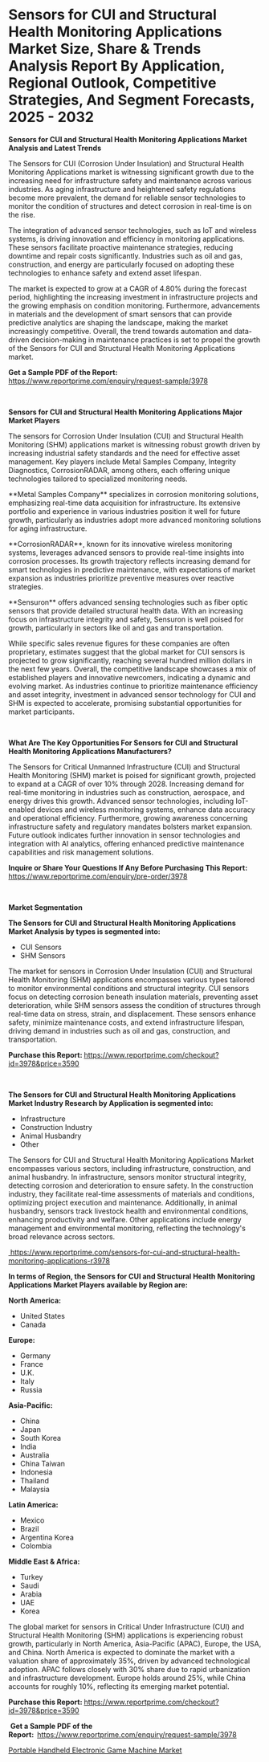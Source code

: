 <p><h1>Sensors for CUI and Structural Health Monitoring Applications Market Size, Share & Trends Analysis Report By Application, Regional Outlook, Competitive Strategies, And Segment Forecasts, 2025 - 2032</h1></p><p><strong>Sensors for CUI and Structural Health Monitoring Applications Market Analysis and Latest Trends</strong></p>
<p><p>The Sensors for CUI (Corrosion Under Insulation) and Structural Health Monitoring Applications market is witnessing significant growth due to the increasing need for infrastructure safety and maintenance across various industries. As aging infrastructure and heightened safety regulations become more prevalent, the demand for reliable sensor technologies to monitor the condition of structures and detect corrosion in real-time is on the rise.</p><p>The integration of advanced sensor technologies, such as IoT and wireless systems, is driving innovation and efficiency in monitoring applications. These sensors facilitate proactive maintenance strategies, reducing downtime and repair costs significantly. Industries such as oil and gas, construction, and energy are particularly focused on adopting these technologies to enhance safety and extend asset lifespan.</p><p>The market is expected to grow at a CAGR of 4.80% during the forecast period, highlighting the increasing investment in infrastructure projects and the growing emphasis on condition monitoring. Furthermore, advancements in materials and the development of smart sensors that can provide predictive analytics are shaping the landscape, making the market increasingly competitive. Overall, the trend towards automation and data-driven decision-making in maintenance practices is set to propel the growth of the Sensors for CUI and Structural Health Monitoring Applications market.</p></p>
<p><strong>Get a Sample PDF of the Report:&nbsp;</strong> <a href="https://www.reportprime.com/enquiry/request-sample/3978?utm_campaign=3382&utm_medium=2&utm_source=Github&utm_content=ia&utm_term=18032025&utm_id=sensors-for-cui-and-structural-health-monitoring-applications">https://www.reportprime.com/enquiry/request-sample/3978</a></p>
<p>&nbsp;</p>
<p><strong>Sensors for CUI and Structural Health Monitoring Applications Major Market Players</strong></p>
<p><p>The sensors for Corrosion Under Insulation (CUI) and Structural Health Monitoring (SHM) applications market is witnessing robust growth driven by increasing industrial safety standards and the need for effective asset management. Key players include Metal Samples Company, Integrity Diagnostics, CorrosionRADAR, among others, each offering unique technologies tailored to specialized monitoring needs.</p><p>**Metal Samples Company** specializes in corrosion monitoring solutions, emphasizing real-time data acquisition for infrastructure. Its extensive portfolio and experience in various industries position it well for future growth, particularly as industries adopt more advanced monitoring solutions for aging infrastructure.</p><p>**CorrosionRADAR**, known for its innovative wireless monitoring systems, leverages advanced sensors to provide real-time insights into corrosion processes. Its growth trajectory reflects increasing demand for smart technologies in predictive maintenance, with expectations of market expansion as industries prioritize preventive measures over reactive strategies.</p><p>**Sensuron** offers advanced sensing technologies such as fiber optic sensors that provide detailed structural health data. With an increasing focus on infrastructure integrity and safety, Sensuron is well poised for growth, particularly in sectors like oil and gas and transportation.</p><p>While specific sales revenue figures for these companies are often proprietary, estimates suggest that the global market for CUI sensors is projected to grow significantly, reaching several hundred million dollars in the next few years. Overall, the competitive landscape showcases a mix of established players and innovative newcomers, indicating a dynamic and evolving market. As industries continue to prioritize maintenance efficiency and asset integrity, investment in advanced sensor technology for CUI and SHM is expected to accelerate, promising substantial opportunities for market participants.</p></p>
<p>&nbsp;</p>
<p><strong>What Are The Key Opportunities For Sensors for CUI and Structural Health Monitoring Applications Manufacturers?</strong></p>
<p><p>The Sensors for Critical Unmanned Infrastructure (CUI) and Structural Health Monitoring (SHM) market is poised for significant growth, projected to expand at a CAGR of over 10% through 2028. Increasing demand for real-time monitoring in industries such as construction, aerospace, and energy drives this growth. Advanced sensor technologies, including IoT-enabled devices and wireless monitoring systems, enhance data accuracy and operational efficiency. Furthermore, growing awareness concerning infrastructure safety and regulatory mandates bolsters market expansion. Future outlook indicates further innovation in sensor technologies and integration with AI analytics, offering enhanced predictive maintenance capabilities and risk management solutions.</p></p>
<p><strong>Inquire or Share Your Questions If Any Before Purchasing This Report:</strong> <a href="https://www.reportprime.com/enquiry/pre-order/3978?utm_campaign=3382&utm_medium=2&utm_source=Github&utm_content=ia&utm_term=18032025&utm_id=sensors-for-cui-and-structural-health-monitoring-applications">https://www.reportprime.com/enquiry/pre-order/3978</a></p>
<p>&nbsp;</p>
<p><strong>Market Segmentation</strong></p>
<p><strong>The Sensors for CUI and Structural Health Monitoring Applications Market Analysis by types is segmented into:</strong></p>
<p><ul><li>CUI Sensors</li><li>SHM Sensors</li></ul></p>
<p><p>The market for sensors in Corrosion Under Insulation (CUI) and Structural Health Monitoring (SHM) applications encompasses various types tailored to monitor environmental conditions and structural integrity. CUI sensors focus on detecting corrosion beneath insulation materials, preventing asset deterioration, while SHM sensors assess the condition of structures through real-time data on stress, strain, and displacement. These sensors enhance safety, minimize maintenance costs, and extend infrastructure lifespan, driving demand in industries such as oil and gas, construction, and transportation.</p></p>
<p><strong>Purchase this Report:&nbsp;</strong><a href="https://www.reportprime.com/checkout?id=3978&price=3590&utm_campaign=3382&utm_medium=2&utm_source=Github&utm_content=ia&utm_term=18032025&utm_id=sensors-for-cui-and-structural-health-monitoring-applications">https://www.reportprime.com/checkout?id=3978&price=3590</a></p>
<p>&nbsp;</p>
<p><strong>The Sensors for CUI and Structural Health Monitoring Applications Market Industry Research by Application is segmented into:</strong></p>
<p><ul><li>Infrastructure</li><li>Construction Industry</li><li>Animal Husbandry</li><li>Other</li></ul></p>
<p><p>The Sensors for CUI and Structural Health Monitoring Applications Market encompasses various sectors, including infrastructure, construction, and animal husbandry. In infrastructure, sensors monitor structural integrity, detecting corrosion and deterioration to ensure safety. In the construction industry, they facilitate real-time assessments of materials and conditions, optimizing project execution and maintenance. Additionally, in animal husbandry, sensors track livestock health and environmental conditions, enhancing productivity and welfare. Other applications include energy management and environmental monitoring, reflecting the technology's broad relevance across sectors.</p></p>
<p><a href="https://www.reportprime.com/sensors-for-cui-and-structural-health-monitoring-applications-r3978?utm_campaign=3382&utm_medium=2&utm_source=Github&utm_content=ia&utm_term=18032025&utm_id=sensors-for-cui-and-structural-health-monitoring-applications">&nbsp;https://www.reportprime.com/sensors-for-cui-and-structural-health-monitoring-applications-r3978</a></p>
<p><strong>In terms of Region, the Sensors for CUI and Structural Health Monitoring Applications Market Players available by Region are:</strong></p>
<p>
    <p> <strong> North America: </strong>
        <ul>
            <li>United States</li>
            <li>Canada</li>
        </ul>
        </p> 
    <p> <strong> Europe: </strong>
        <ul>
            <li>Germany</li>
            <li>France</li>
            <li>U.K.</li>
            <li>Italy</li>
            <li>Russia</li>
        </ul>
        </p> 
    <p> <strong> Asia-Pacific: </strong>
        <ul>
            <li>China</li>
            <li>Japan</li>
            <li>South Korea</li>
            <li>India</li>
            <li>Australia</li>
            <li>China Taiwan</li>
            <li>Indonesia</li>
            <li>Thailand</li>
            <li>Malaysia</li>
        </ul>
        </p> 
    <p> <strong> Latin America: </strong>
        <ul>
            <li>Mexico</li>
            <li>Brazil</li>
            <li>Argentina Korea</li>
            <li>Colombia</li>
        </ul>
        </p> 
    <p> <strong> Middle East & Africa: </strong>
        <ul>
            <li>Turkey</li>
            <li>Saudi</li>
            <li>Arabia</li>
            <li>UAE</li>
            <li>Korea</li>
        </ul>
    </p>
    </p>
<p><p>The global market for sensors in Critical Under Infrastructure (CUI) and Structural Health Monitoring (SHM) applications is experiencing robust growth, particularly in North America, Asia-Pacific (APAC), Europe, the USA, and China. North America is expected to dominate the market with a valuation share of approximately 35%, driven by advanced technological adoption. APAC follows closely with 30% share due to rapid urbanization and infrastructure development. Europe holds around 25%, while China accounts for roughly 10%, reflecting its emerging market potential.</p></p>
<p><strong>Purchase this Report: </strong><a href="https://www.reportprime.com/checkout?id=3978&price=3590&utm_campaign=3382&utm_medium=2&utm_source=Github&utm_content=ia&utm_term=18032025&utm_id=sensors-for-cui-and-structural-health-monitoring-applications">https://www.reportprime.com/checkout?id=3978&price=3590</a></p>
<p>&nbsp;<strong>Get a Sample PDF of the Report:&nbsp;&nbsp;</strong><a href="https://www.reportprime.com/enquiry/request-sample/3978?utm_campaign=3382&utm_medium=2&utm_source=Github&utm_content=ia&utm_term=18032025&utm_id=sensors-for-cui-and-structural-health-monitoring-applications">https://www.reportprime.com/enquiry/request-sample/3978</a></p>
<p><strong></strong></p>
<p><p><a href="https://github.com/tamvrosiya/Market-Research-Report-List-6/blob/main/portable-handheld-electronic-game-machine-market.md?utm_campaign=3382&utm_medium=2&utm_source=Github&utm_content=ia&utm_term=18032025&utm_id=sensors-for-cui-and-structural-health-monitoring-applications">Portable Handheld Electronic Game Machine Market</a></p></p>